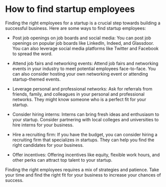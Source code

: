 # How to find startup employees

Finding the right employees for a startup is a crucial step towards building a successful business. Here are some ways to find startup employees:

* Post job openings on job boards and social media: You can post job openings on popular job boards like LinkedIn, Indeed, and Glassdoor. You can also leverage social media platforms like Twitter and Facebook to spread the word.

* Attend job fairs and networking events: Attend job fairs and networking events in your industry to meet potential employees face-to-face. You can also consider hosting your own networking event or attending startup-themed events.

* Leverage personal and professional networks: Ask for referrals from friends, family, and colleagues in your personal and professional networks. They might know someone who is a perfect fit for your startup.

* Consider hiring interns: Interns can bring fresh ideas and enthusiasm to your startup. Consider partnering with local colleges and universities to hire interns for your business.

* Hire a recruiting firm: If you have the budget, you can consider hiring a recruiting firm that specializes in startups. They can help you find the right candidates for your business.

* Offer incentives: Offering incentives like equity, flexible work hours, and other perks can attract top talent to your startup.

Finding the right employees requires a mix of strategies and patience. Take your time and find the right fit for your business to increase your chances of success.
